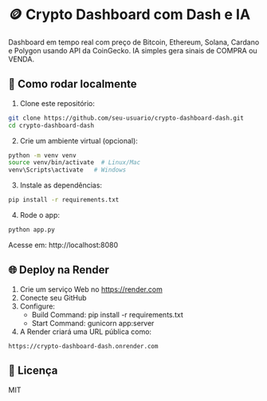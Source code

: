 # 🪙 Crypto Dashboard com Dash e IA

Dashboard em tempo real com preço de Bitcoin, Ethereum, Solana, Cardano e Polygon usando API da CoinGecko. IA simples gera sinais de COMPRA ou VENDA.

## 🚀 Como rodar localmente

1. Clone este repositório:
```bash
git clone https://github.com/seu-usuario/crypto-dashboard-dash.git
cd crypto-dashboard-dash
```

2. Crie um ambiente virtual (opcional):
```bash
python -m venv venv
source venv/bin/activate  # Linux/Mac
venv\Scripts\activate   # Windows
```

3. Instale as dependências:
```bash
pip install -r requirements.txt
```

4. Rode o app:
```bash
python app.py
```

Acesse em: http://localhost:8080

## 🌐 Deploy na Render

1. Crie um serviço Web no https://render.com
2. Conecte seu GitHub
3. Configure:
   - Build Command: pip install -r requirements.txt
   - Start Command: gunicorn app:server
4. A Render criará uma URL pública como:
```
https://crypto-dashboard-dash.onrender.com
```

## 📄 Licença
MIT